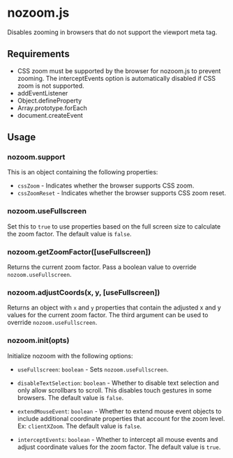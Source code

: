 # nozoom.js

Disables zooming in browsers that do not support the viewport meta tag.

## Requirements

- CSS zoom must be supported by the browser for nozoom.js to prevent zooming. The
interceptEvents option is automatically disabled if CSS zoom is not supported.
- addEventListener
- Object.defineProperty
- Array.prototype.forEach
- document.createEvent

## Usage

### nozoom.support

This is an object containing the following properties:

- `cssZoom` - Indicates whether the browser supports CSS zoom.
- `cssZoomReset` - Indicates whether the browser supports CSS zoom reset.

### nozoom.useFullscreen

Set this to `true` to use properties based on the full screen size to calculate
the zoom factor. The default value is `false`.

### nozoom.getZoomFactor([useFullscreen])

Returns the current zoom factor. Pass a boolean value to override
`nozoom.useFullscreen`.

### nozoom.adjustCoords(x, y, [useFullscreen])

Returns an object with `x` and `y` properties that contain the adjusted x and y
values for the current zoom factor. The third argument can be used to override
`nozoom.useFullscreen`.

### nozoom.init(opts)

Initialize nozoom with the following options:

- `useFullscreen`: `boolean` - Sets `nozoom.useFullscreen`.

- `disableTextSelection`: `boolean` - Whether to disable text selection and
  only allow scrollbars to scroll. This disables touch gestures in some
  browsers. The default value is `false`.

- `extendMouseEvent`: `boolean` - Whether to extend mouse event objects to
  include additional coordinate properties that account for the zoom level.
  Ex: `clientXZoom`. The default value is `false`.

- `interceptEvents`: `boolean` - Whether to intercept all mouse events and
  adjust coordinate values for the zoom factor. The default value is `true`.
